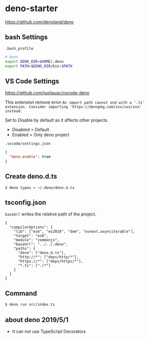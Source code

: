 # deno-starter

https://github.com/denoland/deno

## bash Settings

`.bash_profile`

```bash
# Deno
export DENO_DIR=$HOME/.deno
export PATH=$DENO_DIR/bin:$PATH
```

## VS Code Settings

https://github.com/justjavac/vscode-deno

This extension remove error `An import path cannot end with a '.ts' extension. Consider importing 'https://denopkg.com/xxx/xxx/xxx' instead.`

Set to Disable by default as it affects other projects.

- Disabled > Default
- Enabled > Only deno project

`.vscode/settings.json`

```json
{
  "deno.enable": true
}
```

## Create deno.d.ts

```
$ deno types > ~/.deno/deno.d.ts
```

## tsconfig.json

`baseUrl` writes the relative path of the project.

```
{
  "compilerOptions": {
    "lib": ["es6", "es2018", "dom", "esnext.asynciterable"],
    "target": "es6",
    "module": "commonjs",
    "baseUrl": "../../.deno",
    "paths": {
      "deno": ["deno.d.ts"],
      "http://*": ["deps/http/*"],
      "https://*": ["deps/https/*"],
      "*.ts": ["./*"]
    }
  }
}
```

## Command

```bash
$ deno run src/index.ts
```

## about deno 2019/5/1

- It can not use TypeScript Decorators
